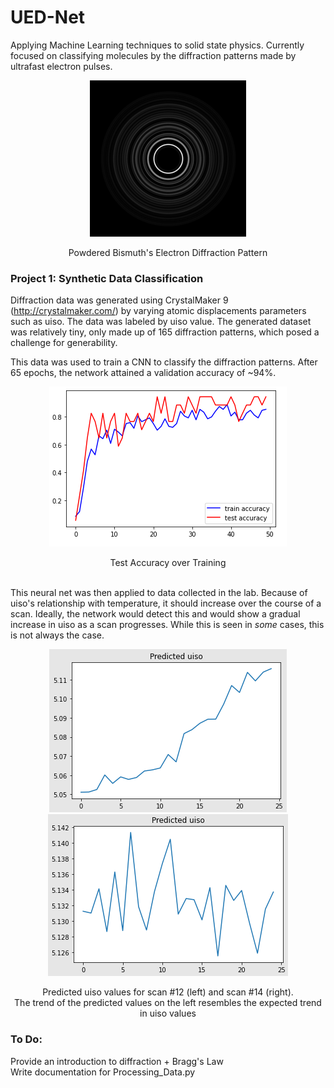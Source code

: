 # UED-Net
Applying Machine Learning techniques to solid state physics. 
Currently focused on classifying molecules by the diffraction patterns made by ultrafast electron pulses.

<p align="center">
  <img src="https://github.com/dhruv-sirohi/Miller-Lab-UED/blob/main/Project%201:%20Synthetic%20Data%20Classification/Plots%20%2B%20Scans/Bismuth_Diffraction_Pattern.png?raw=true"/>
</p>
 
<div align="center"> Powdered Bismuth's Electron Diffraction Pattern

<div align="left"> 
  
### Project 1: Synthetic Data Classification

  Diffraction data was generated using CrystalMaker 9 (http://crystalmaker.com/) by varying atomic displacements parameters such as uiso. The data was labeled by uiso value. The generated dataset was relatively tiny, only made up of 165 diffraction patterns, which posed a challenge for generability.
  
This data was used to train a CNN to classify the diffraction patterns. After 65 epochs, the network attained a validation accuracy of ~94%.

  
<p align="center">
  <img src="https://github.com/dhruv-sirohi/Miller-Lab-UED/blob/main/Project%201:%20Synthetic%20Data%20Classification/Plots%20%2B%20Scans/Accuracy_Plot.png"/>
</p>
 
<div align="center"> Test Accuracy over Training

<div align="left"> 

<br />
  
This neural net was then applied to data collected in the lab. Because of uiso's relationship with temperature, it should increase over the course of a scan. Ideally, the network would detect this and would show a gradual increase in uiso as a scan progresses. While this is seen in _some_ cases, this is not always the case.
  
<p align="center">
  <img src="https://github.com/dhruv-sirohi/Miller-Lab-UED/blob/main/Project%201:%20Synthetic%20Data%20Classification/Plots%20%2B%20Scans/02_21_scan_12.png"/>
  <img src="https://github.com/dhruv-sirohi/Miller-Lab-UED/blob/main/Project%201:%20Synthetic%20Data%20Classification/Plots%20%2B%20Scans/02_21_scan_14.png"/> 
</p> 

<div align="center"> 
  Predicted uiso values for scan #12 (left) and scan #14 (right). <br /> The trend of the predicted values on the left resembles the expected trend in uiso values
<div align="left"> 

  
### To Do:
  Provide an introduction to diffraction + Bragg's Law  
  Write documentation for Processing_Data.py

